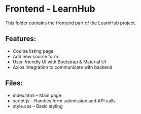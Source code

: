# Frontend - LearnHub 

This folder contains the frontend part of the LearnHub project.

## Features:
- Course listing page
- Add new course form
- User-friendly UI with Bootstrap & Material UI
- Axios integration to communicate with backend

## Files:
- index.html – Main page
- script.js – Handles form submission and API calls
- style.css – Basic styling

